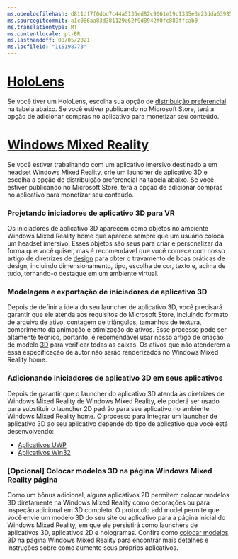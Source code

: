 ```yaml
---
ms.openlocfilehash: d811df7f0dbd7c44a5135ed82c9061e19c1335e3e23dda6398562317f7ee8861
ms.sourcegitcommit: a1c086aa83d381129e62f9d8942f0fc889ffcab0
ms.translationtype: MT
ms.contentlocale: pt-BR
ms.lasthandoff: 08/05/2021
ms.locfileid: "115198773"
---
```

# <a name="hololens"></a>[HoloLens](#tab/hololens)

Se você tiver um HoloLens, escolha sua opção de [distribuição preferencial](../distribute-overview.md#distribution-options) na tabela abaixo. Se você estiver publicando no Microsoft Store, terá a opção [](../in-app-purchases.md) de adicionar compras no aplicativo para monetizar seu conteúdo.

# <a name="windows-mixed-reality"></a>[Windows Mixed Reality](#tab/wmr)

Se você estiver trabalhando com um aplicativo imersivo destinado a um headset Windows Mixed Reality, crie um launcher [](../distribute-overview.md#distribution-options) de aplicativo 3D e escolha a opção de distribuição preferencial na tabela abaixo. Se você estiver publicando no Microsoft Store, terá a opção [](../in-app-purchases.md) de adicionar compras no aplicativo para monetizar seu conteúdo.

### <a name="designing-3d-app-launchers-for-vr"></a>Projetando iniciadores de aplicativo 3D para VR 

Os iniciadores de aplicativo 3D aparecem como objetos no ambiente Windows Mixed Reality home que aparece sempre que um usuário coloca um headset imersivo. Esses objetos são seus para criar e personalizar da forma que você quiser, mas é recomendável que você comece com nosso artigo de diretrizes de [design](../3d-app-launcher-design-guidance.md) para obter o travamento de boas práticas de design, incluindo dimensionamento, tipo, escolha de cor, texto e, acima de tudo, tornando-o destaque em um ambiente virtual.

### <a name="modeling-and-exporting-3d-app-launchers"></a>Modelagem e exportação de iniciadores de aplicativo 3D

Depois de definir a ideia do seu launcher de aplicativo 3D, você precisará garantir que ele atenda aos requisitos do Microsoft Store, incluindo formato de arquivo de ativo, contagem de triângulos, tamanhos de textura, comprimento da animação e otimização de ativos. Esse processo pode ser altamente técnico, portanto, é recomendável usar nosso artigo de criação de modelo [3D](../creating-3d-models-for-use-in-the-windows-mixed-reality-home.md) para verificar todas as caixas. Os ativos que não atenderem a essa especificação de autor não serão renderizados no Windows Mixed Reality home.

### <a name="adding-3d-app-launchers-in-your-apps"></a>Adicionando iniciadores de aplicativo 3D em seus aplicativos

Depois de garantir que o launcher do aplicativo 3D atenda às diretrizes de Windows Mixed Reality de Windows Mixed Reality, ele poderá ser usado para substituir o launcher 2D padrão para seu aplicativo no ambiente Windows Mixed Reality home. O processo para integrar um launcher de aplicativo 3D ao seu aplicativo depende do tipo de aplicativo que você está desenvolvendo:

* [Aplicativos UWP](../implementing-3d-app-launchers.md)
* [Aplicativos Win32](../implementing-3d-app-launchers-win32.md)

### <a name="optional-placing-3d-models-in-the-windows-mixed-reality-home"></a>[Opcional] Colocar modelos 3D na página Windows Mixed Reality página

Como um bônus adicional, alguns aplicativos 2D permitem colocar modelos 3D diretamente na Windows Mixed Reality como decorações ou para inspeção adicional em 3D completo. O protocolo add model permite que você envie um modelo 3D do seu site ou aplicativo para a página inicial do Windows Mixed Reality, em que ele persistirá como launchers de aplicativos 3D, aplicativos 2D e hologramas. Confira como [colocar modelos 3D](../enable-placement-of-3d-models-in-the-home.md) na página Windows Mixed Reality para encontrar mais detalhes e instruções sobre como aumente seus próprios aplicativos.